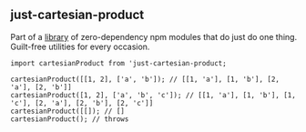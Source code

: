 ## just-cartesian-product

Part of a [library](../../../../) of zero-dependency npm modules that do just do one thing.
Guilt-free utilities for every occasion.

```
import cartesianProduct from 'just-cartesian-product;

cartesianProduct([[1, 2], ['a', 'b']); // [[1, 'a'], [1, 'b'], [2, 'a'], [2, 'b']]
cartesianProduct([1, 2], ['a', 'b', 'c']); // [[1, 'a'], [1, 'b'], [1, 'c'], [2, 'a'], [2, 'b'], [2, 'c']]
cartesianProduct([[]); // []
cartesianProduct(); // throws
```
